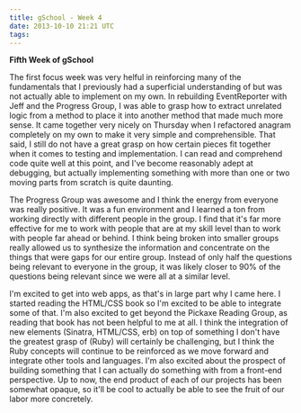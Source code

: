 ```yaml
---
title: gSchool - Week 4
date: 2013-10-10 21:21 UTC
tags:
---
```

**Fifth Week of gSchool**

The first focus week was very helful in reinforcing many of the fundamentals that I previously had a superficial understanding of but was not actually able to implement on my own. In rebuilding EventReporter with Jeff and the Progress Group, I was able to grasp how to extract unrelated logic from a method to place it into another method that made much more sense. It came together very nicely on Thursday when I refactored anagram completely on my own to make it very simple and comprehensible. That said, I still do not have a great grasp on how certain pieces fit together when it comes to testing and implementation. I can read and comprehend code quite well at this point, and I've become reasonably adept at debugging, but actually implementing something with more than one or two moving parts from scratch is quite daunting.

The Progress Group was awesome and I think the energy from everyone was really positive. It was a fun environment and I learned a ton from working directly with different people in the group. I find that it's far more effective for me to work with people that are at my skill level than to work with people far ahead or behind. I think being broken into smaller groups really allowed us to synthesize the information and concentrate on the things that were gaps for our entire group. Instead of only half the questions being relevant to everyone in the group, it was likely closer to 90% of the questions being relevant since we were all at a similar level.

I'm excited to get into web apps, as that's in large part why I came here. I started reading the HTML/CSS book so I'm excited to be able to integrate some of that. I'm also excited to get beyond the Pickaxe Reading Group, as reading that book has not been helpful to me at all. I think the integration of new elements (Sinatra, HTML/CSS, erb) on top of something I don't have the greatest grasp of (Ruby) will certainly be challenging, but I think the Ruby concepts will continue to be reinforced as we move forward and integrate other tools and languages. I'm also excited about the prospect of building something that I can actually do something with from a front-end perspective. Up to now, the end product of each of our projects has been somewhat opaque, so it'll be cool to actually be able to see the fruit of our labor more concretely.



